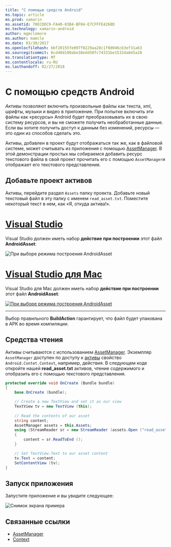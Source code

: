```yaml
---
title: "С помощью средств Android"
ms.topic: article
ms.prod: xamarin
ms.assetid: 70ECDDC9-FA40-03B4-BF04-E7CFFFE4260D
ms.technology: xamarin-android
author: mgmclemore
ms.author: mamcle
ms.date: 03/30/2017
ms.openlocfilehash: bbf20155fe097f0229aa28c1f0d046cb3ef31a63
ms.sourcegitcommit: 6cd40d190abe38edd50fc74331be15324a845a28
ms.translationtype: MT
ms.contentlocale: ru-RU
ms.lasthandoff: 02/27/2018
---
```

# <a name="using-android-assets"></a>С помощью средств Android

_Активы_ позволяют включить произвольные файлы как текста, xml, шрифты, музыки и видео в приложение. При попытке включить эти файлы как «ресурсы» Android будет преобразовывать их в свою систему ресурсов, и вы не сможете получить необработанные данные. Если вы хотите получить доступ к данным без изменений, ресурсы — это один из способов сделать это.

Активы, добавлен в проект будут отображаться так же, как в файловой системе, может считывать из приложения с помощью [AssetManager](https://developer.xamarin.com/api/type/Android.Content.Res.AssetManager/).
В этой демонстрации простых мы собираемся добавить ресурс текстового файла в свой проект прочитать его с помощью `AssetManager`и отображает его текстового представления.

<a name="Add_Asset_to_Project" />

## <a name="add-asset-to-project"></a>Добавьте проект активов

Активы, перейдите раздел `Assets` папку проекта. Добавьте новый текстовый файл в эту папку с именем `read_asset.txt`. Поместите некоторый текст в нем, как «Я, откуда актива!».

# <a name="visual-studiotabvswin"></a>[Visual Studio](#tab/vswin)

Visual Studio должен иметь набор **действие при построении** этот файл **AndroidAsset**:

![При выборе режима построения AndroidAsset](android-assets-images/asset-properties-vs.png) 

# <a name="visual-studio-for-mactabvsmac"></a>[Visual Studio для Mac](#tab/vsmac)

Visual Studio для Mac должен иметь набор **действие при построении** этот файл **AndroidAsset**:

[![При выборе режима построения AndroidAsset](android-assets-images/asset-properties-xs-sml.png)](android-assets-images/asset-properties-xs.png)

-----

Выбор правильного **BuildAction** гарантирует, что файл будет упакована в APK во время компиляции.

<a name="Reading_Assets" />

## <a name="reading-assets"></a>Средства чтения

Активы считываются с использованием [AssetManager](https://developer.xamarin.com/api/type/Android.Content.Res.AssetManager/). Экземпляр `AssetManager` доступен по доступу к [активы](https://developer.xamarin.com/api/property/Android.Content.Context.Assets/) свойство `Android.Contet.Context`, например, действия.
В следующем коде откройте нашей **read_asset.txt** активов, чтение содержимого и отобразить его с помощью текстового представления.

```csharp
protected override void OnCreate (Bundle bundle)
{
    base.OnCreate (bundle);

    // Create a new TextView and set it as our view
    TextView tv = new TextView (this);
    
    // Read the contents of our asset
    string content;
    AssetManager assets = this.Assets;
    using (StreamReader sr = new StreamReader (assets.Open ("read_asset.txt")))
    {
        content = sr.ReadToEnd ();
    }

    // Set TextView.Text to our asset content
    tv.Text = content;
    SetContentView (tv);
}
```

<a name="Running_the_Application" />

## <a name="running-the-application"></a>Запуск приложения

Запустите приложение и вы увидите следующее:

![Снимок экрана примера](android-assets-images/screenshot.png)


## <a name="related-links"></a>Связанные ссылки

- [AssetManager](https://developer.xamarin.com/api/type/Android.Content.Res.AssetManager/)
- [Context](https://developer.xamarin.com/api/type/Android.Content.Context/)
